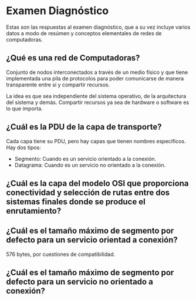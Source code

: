 # Examen Diagnóstico

Estas son las respuestas al examen diagnóstico, que a su vez incluye varios datos a modo de resúmen y conceptos elementales de redes de computadoras.

## ¿Qué es una red de Computadoras?

Conjunto de nodos interconectados a través de un medio físico y que tiene implementada una pila de protocolos para poder comunicarse de manera transparente entre si y compartir recursos.

La idea es que sea independiente del sistema operativo, de la arquitectura del sistema y demás. Compartir recursos ya sea de hardware o software es lo que importa.

## ¿Cuál es la PDU de la capa de transporte?

Cada capa tiene su PDU, pero hay capas que tienen nombres específicos. Hay dos tipos:

- Segmento: Cuando es un servicio orientado a la conexión.
- Datagrama: Cuando es un servicio no orientado a la conexión.

## ¿Cuál es la capa del modelo OSI que proporciona conectividad y selección de rutas entre dos sistemas finales donde se produce el enrutamiento?

## ¿Cuál es el tamaño máximo de segmento por defecto para un servicio orientad a conexión?

576 bytes, por cuestiones de compatibilidad.

## ¿Cuál es el tamaño máximo de segmento por defecto para un servicio no orientado a conexión?



